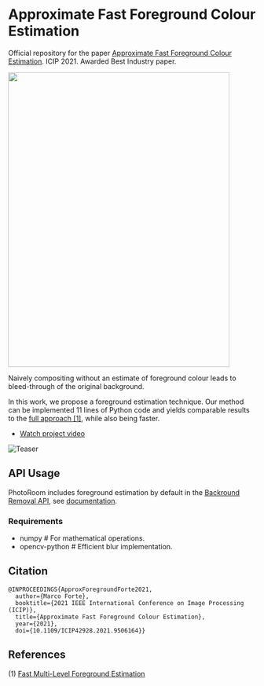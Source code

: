 # Approximate Fast Foreground Colour Estimation
Official repository for the paper [Approximate Fast Foreground Colour Estimation](https://ieeexplore.ieee.org/document/9506164). ICIP 2021.
Awarded Best Industry paper.

<img src="./images/radius_slide_portrait.gif" style="float: center;" width="450" height="600">

Naively compositing without an estimate of foreground colour leads to bleed-through of the original background.   

In this work, we propose a foreground estimation technique. Our method can be implemented 11 lines of Python code and yields comparable results to the [full approach [1]](#References), while also being faster. 

* [Watch project video](https://youtu.be/ZQNJMLO4p8A)

![Teaser](./images/icip_2021_poster_image.png)

## API Usage
PhotoRoom includes foreground estimation by default in the [Backround Removal API](https://www.photoroom.com/api/), see [documentation](https://docs.photoroom.com/docs/api).

### Requirements
- numpy # For mathematical operations.
- opencv-python # Efficient blur implementation. 

## Citation

```
@INPROCEEDINGS{ApproxForegroundForte2021,
  author={Marco Forte},
  booktitle={2021 IEEE International Conference on Image Processing (ICIP)}, 
  title={Approximate Fast Foreground Colour Estimation}, 
  year={2021},
  doi={10.1109/ICIP42928.2021.9506164}}
```

## References
(1) [Fast Multi-Level Foreground Estimation](https://www.computer.org/csdl/proceedings-article/icpr/2021/09412408/1tmhtKdoleU)
